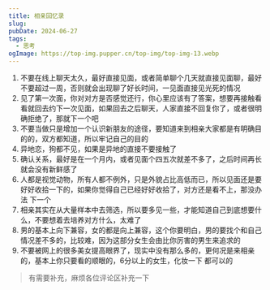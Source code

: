 ```yaml
---
title: 相亲回忆录
slug: 
pubDate: 2024-06-27
tags:
  - 思考
ogImage: https://top-img.pupper.cn/top-img/top-img-13.webp
---
```


1. 不要在线上聊天太久，最好直接见面，或者简单聊个几天就直接见面聊，最好不要超过一周，否则就会出现聊了好长时间，一见面直接见光死的情况
2. 见了第一次面，你对对方是否感觉还行，你心里应该有了答案，想要再接触看看就回去约下一次见面，如果回去之后聊天，人家直接不回复你了，或者很明确拒绝了，那就下一个吧
3. 不要当做只是增加一个认识新朋友的途径，要知道来到相亲大家都是有明确目的的，双方都知道，所以牢记自己的目的
4. 异地恋，狗都不见，如果是异地的直接不要接触了
5. 确认关系，最好是在一个月内，或者见面个四五次就差不多了，之后时间再长就会没有新鲜感了
6. 人都是视觉动物，所有人都不例外，只是外貌占比高低而已，所以见面还是要好好收拾一下的，如果你觉得自己已经好好收拾了，对方还是看不上，那没办法 下一个
7. 相亲其实在从大量样本中去筛选，所以要多见一些，才能知道自己到底想要什么，不要想着去培养对方什么，太难了
8. 男的基本上向下兼容，女的都是向上兼容，这个你要明白，男的要找个和自己情况差不多的，比较难，因为这部分女生会由比你厉害的男生来追求的
9. 不要被网上的很多美女提高眼界了，现实中没有那么多的，更何况是来相亲的，基本上你只要看的顺眼的，6分以上的女生，化妆一下 都可以的



>有需要补充，麻烦各位评论区补充一下
